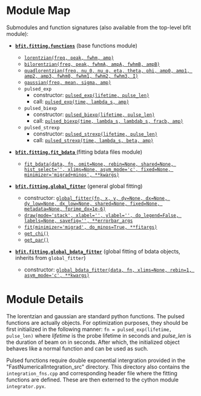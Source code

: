 # Module Map

Submodules and function signatures (also available from the top-level bfit module): 

* [**`bfit.fitting.functions`**](https://github.com/dfujim/bfit/blob/master/bfit/fitting/functions.py) (base functions module)
    * [`lorentzian(freq, peak, fwhm, amp)`](https://github.com/dfujim/bfit/blob/54ae5717abb7e651780d3bff9c5aae45b4429ee6/bfit/fitting/functions.py#L24-L25)
    * [`bilorentzian(freq, peak, fwhmA, ampA, fwhmB, ampB)`](https://github.com/dfujim/bfit/blob/54ae5717abb7e651780d3bff9c5aae45b4429ee6/bfit/fitting/functions.py#L27-L29)
    * [`quadlorentzian(freq, nu_0, nu_q, eta, theta, phi, amp0, amp1, amp2, amp3, fwhm0, fwhm1, fwhm2, fwhm3, I)`](https://github.com/dfujim/bfit/blob/54ae5717abb7e651780d3bff9c5aae45b4429ee6/bfit/fitting/functions.py#L34-L46)
    * [`gaussian(freq, mean, sigma, amp)`](https://github.com/dfujim/bfit/blob/54ae5717abb7e651780d3bff9c5aae45b4429ee6/bfit/fitting/functions.py#L31-L32)
    * `pulsed_exp`
        * constructor: [`pulsed_exp(lifetime, pulse_len)`](https://github.com/dfujim/bfit/blob/82dc3488872e55521e0dd7363e287a0ffb387f8c/bfit/fitting/functions.py#L65-L69)
        * call: [`pulsed_exp(time, lambda_s, amp)`](https://github.com/dfujim/bfit/blob/82dc3488872e55521e0dd7363e287a0ffb387f8c/bfit/fitting/functions.py#L84-L85)
    * `pulsed_biexp`
        * constructor: [`pulsed_biexp(lifetime, pulse_len)`](https://github.com/dfujim/bfit/blob/82dc3488872e55521e0dd7363e287a0ffb387f8c/bfit/fitting/functions.py#L65-L69)
        * call: [`pulsed_biexp(time, lambda_s, lambdab_s, fracb, amp)`](https://github.com/dfujim/bfit/blob/82dc3488872e55521e0dd7363e287a0ffb387f8c/bfit/fitting/functions.py#L88-L90)
    * `pulsed_strexp`
        * constructor: [`pulsed_strexp(lifetime, pulse_len)`](https://github.com/dfujim/bfit/blob/82dc3488872e55521e0dd7363e287a0ffb387f8c/bfit/fitting/functions.py#L65-L69)
        * call: [`pulsed_strexp(time, lambda_s, beta, amp)`](https://github.com/dfujim/bfit/blob/82dc3488872e55521e0dd7363e287a0ffb387f8c/bfit/fitting/functions.py#L93-L94)
        
* [**`bfit.fitting.fit_bdata`** ](https://github.com/dfujim/bfit/blob/master/bfit/fitting/fit_bdata.py) (fitting bdata files module)
    * [`fit_bdata(data, fn, omit=None, rebin=None, shared=None, hist_select='', xlims=None, asym_mode='c', fixed=None, minimizer='migrad+minos', **kwargs)`](https://github.com/dfujim/bfit/blob/7ef409124b1790b9df04f68407ecf9f26b20a434/bfit/fitting/fit_bdata.py#L16-L72)

* [**`bfit.fitting.global_fitter`**](https://github.com/dfujim/bfit/blob/master/bfit/fitting/global_fitter.py) (general global fitting)
    * constructor: [`global_fitter(fn, x, y, dy=None, dx=None, dy_low=None, dx_low=None, shared=None, fixed=None, metadata=None, fprime_dx=1e-6)`](https://github.com/dfujim/bfit/blob/7ef409124b1790b9df04f68407ecf9f26b20a434/bfit/fitting/global_fitter.py#L108-L142)
    * [`draw(mode='stack', xlabel='', ylabel='', do_legend=False, labels=None, savefig='', **errorbar_args`](https://github.com/dfujim/bfit/blob/7ef409124b1790b9df04f68407ecf9f26b20a434/bfit/fitting/global_fitter.py#L376-L396)
    * [`fit(minimizer='migrad', do_minos=True, **fitargs)`](https://github.com/dfujim/bfit/blob/7ef409124b1790b9df04f68407ecf9f26b20a434/bfit/fitting/global_fitter.py#L476-L509)
    * [`get_chi()`](https://github.com/dfujim/bfit/blob/7ef409124b1790b9df04f68407ecf9f26b20a434/bfit/fitting/global_fitter.py#L644-L651)
    * [`get_par()`](https://github.com/dfujim/bfit/blob/7ef409124b1790b9df04f68407ecf9f26b20a434/bfit/fitting/global_fitter.py#L697-L711)

* [**`bfit.fitting.global_bdata_fitter`**](https://github.com/dfujim/bfit/blob/master/bfit/fitting/global_bdata_fitter.py) (global fitting of bdata objects, inherits from `global_fitter`)
    * constructor: [`global_bdata_fitter(data, fn, xlims=None, rebin=1, asym_mode='c', **kwargs)`](https://github.com/dfujim/bfit/blob/7ef409124b1790b9df04f68407ecf9f26b20a434/bfit/fitting/global_bdata_fitter.py#L14-L36)

# Module Details

The lorentzian and gaussian are standard python functions. The pulsed functions are actually objects. For optimization purposes, they should be first initialized in the following manner: `fn = pulsed_exp(lifetime, pulse_len)` where *lifetime* is the probe lifetime in seconds and *pulse_len* is the duration of beam on in seconds. After which, the initialized object behaves like a normal function and can be used as such. 

Pulsed functions require double exponential intergration provided in the "FastNumericalIntegration_src" directory. This directory also contains the `integration_fns.cpp` and corresponding header file where the fitting functions are defined. These are then externed to the cython module `integrator.pyx`. 
